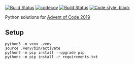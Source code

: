 [![Build Status](https://travis-ci.com/chi-feng/AoC2019.svg?branch=master)](https://travis-ci.com/chi-feng/AoC2019)
[![codecov](https://codecov.io/gh/chi-feng/AoC2019/branch/master/graph/badge.svg)](https://codecov.io/gh/chi-feng/AoC2019)
[![Build Status](https://img.shields.io/badge/license-MIT-green.svg)](LICENSE.md)
[![Code style: black](https://img.shields.io/badge/code%20style-black-000000.svg)](https://github.com/psf/black)

Python solutions for [Advent of Code 2019](https://adventofcode.com/2019)

## Setup
```
python3 -m venv .venv
source .venv/bin/activate
python3 -m pip install --upgrade pip
pythone -m pip install -r requirements.txt
```
